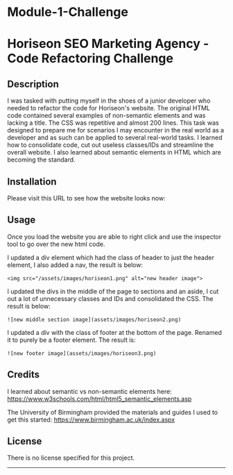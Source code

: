 # Module-1-Challenge

# Horiseon SEO Marketing Agency - Code Refactoring Challenge

## Description

I was tasked with putting myself in the shoes of a junior developer who needed to refactor the code for Horiseon's website.
The original HTML code contained several examples of non-semantic elements and was lacking a title. The CSS was repetitive and almost 200 lines.
This task was designed to prepare me for scenarios I may encounter in the real world as a developer and as such can be applied to several real-world tasks.
I learned how to consolidate code, cut out useless classes/IDs and streamline the overall website. I also learned about semantic elements in HTML which are becoming the standard.

## Installation

Please visit this URL to see how the website looks now:

## Usage

Once you load the website you are able to right click and use the inspector tool to go over the new html code.

I updated a div element which had the class of header to just the header element, I also added a nav, the result is below:

    <img src="/assets/images/horiseon1.png" alt="new header image">
    
I updated the divs in the middle of the page to sections and an aside, I cut out a lot of unnecessary classes and IDs and consolidated the CSS. The result is below:

    
    ![new middle section image](assets/images/horiseon2.png)
    
I updated a div with the class of footer at the bottom of the page. Renamed it to purely be a footer element. The result is:

    
    ![new footer image](assets/images/horiseon3.png)
    

## Credits

I learned about semantic vs non-semantic elements here: https://www.w3schools.com/html/html5_semantic_elements.asp

The University of Birmingham provided the materials and guides I used to get this started: https://www.birmingham.ac.uk/index.aspx 

## License

There is no license specified for this project.

---
